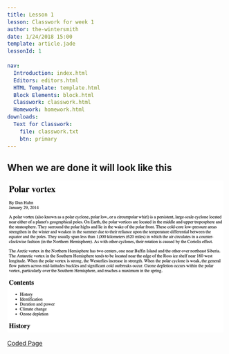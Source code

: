 ```yaml
---
title: Lesson 1
lesson: Classwork for week 1
author: the-wintersmith
date: 1/24/2018 15:00
template: article.jade
lessonId: 1

nav:
  Introduction: index.html
  Editors: editors.html
  HTML Template: template.html
  Block Elements: block.html
  Classwork: classwork.html
  Homework: homework.html
downloads:
  Text for Classwork:
    file: classwork.txt
    btn: primary
---
```


## When we are done it will look like this

![](images/classwork.png)

[Coded Page](classwork-final.html)
